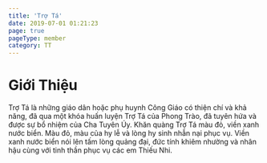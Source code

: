 ```yaml
---
title: 'Trợ Tá'
date: 2019-07-01 01:21:23
page: true
pageType: member
category: TT
---
```


# Giới Thiệu
Trợ Tá là những giáo dân hoặc phụ huynh Công Giáo có thiện chí và khả
năng, đã qua một khóa huấn luyện Trợ Tá của Phong Trào, đã tuyên hứa và
được sự bổ nhiệm của Cha Tuyên Úy. Khăn quàng Trợ Tá màu đỏ, viền xanh
nước biển. Màu đỏ, màu của hy lễ và lòng hy sinh nhẫn nại phục vụ. Viền
xanh nước biển nói lên tấm lòng quảng đại, đức tính khiêm nhường và
nhân hậu cùng với tinh thần phục vụ các em Thiếu Nhi.
